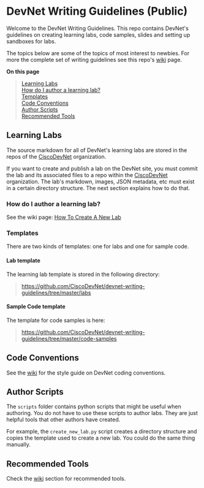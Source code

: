 # DevNet Writing Guidelines (Public)

Welcome to the DevNet Writing Guidelines. This repo contains DevNet's guidelines on creating learning labs, code samples, slides and setting up sandboxes for labs. 

The topics below are some of the topics of most interest to newbies.  For more the complete set of writing guidelines see this repo's [wiki](https://github.com/CiscoDevNet/devnet-writing-guidelines/wiki) page.

<b>On this page</b><br>

> [Learning Labs](#learning-labs)<br>
    [How do I author a learning lab?](#learning-labs)<br>
>   [Templates](#templates)<br>
> [Code Conventions](#code-conventions)<br>
> [Author Scripts](##author-scripts)<br>
> [Recommended Tools](##recommended-tools)<br>

## Learning Labs

The source markdown for all of DevNet's learning labs are stored in the repos of the [CiscoDevNet](https://github.com/CiscoDevNet) organization. 

If you want to create and publish a lab on the DevNet site, you must commit the lab and its associated files to a repo within the [CiscoDevNet](https://github.com/CiscoDevNet) organization.  The lab's markdown, images, JSON metadata, etc must exist in a certain directory structure.  The next section explains how to do that. 

### How do I author a learning lab?

See the wiki page: [How To Create A New Lab](https://github.com/CiscoDevNet/devnet-writing-guidelines/wiki/How-To-Create-A-New-Lab)

### Templates

There are two kinds of templates: one for labs and one for sample code. 

#### Lab template

The learning lab template is stored in the following directory:

> https://github.com/CiscoDevNet/devnet-writing-guidelines/tree/master/labs


#### Sample Code template

The template for code samples is here:

> https://github.com/CiscoDevNet/devnet-writing-guidelines/tree/master/code-samples

## Code Conventions

See the [wiki](https://github.com/CiscoDevNet/devnet-writing-guidelines/wiki) for the style guide on DevNet coding conventions.


## Author Scripts

The `scripts` folder contains python scripts that might be useful when authoring. You do not have to use these scripts to author labs. They are just helpful tools that other authors have created.

For example, the `create_new_lab.py` script creates a directory structure and copies the template used to create a new lab. You could do the same thing manually.


## Recommended Tools

Check the [wiki](https://github.com/CiscoDevNet/devnet-writing-guidelines/wiki/Tools-to-Write-Learning-Labs) section for recommended tools.
